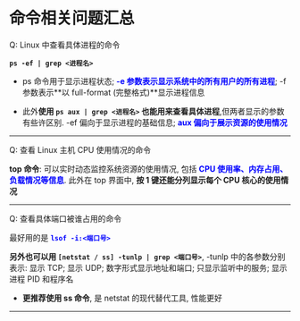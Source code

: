 # 命令相关问题汇总

Q: Linux 中查看具体进程的命令

**`ps -ef | grep <进程名>`**

- ps 命令用于显示进程状态; **<font style="color:blue">-e 参数表示显示系统中的所有用户的所有进程</font>**; -f 参数表示**以 full-format (完整格式)**显示进程信息

- 此外**使用 `ps aux | grep <进程名>` 也能用来查看具体进程**,但两者显示的参数有些许区别. -ef 偏向于显示进程的基础信息; **<font style="color:blue">aux 偏向于展示资源的使用情况</font>**

---

Q: 查看 Linux 主机 CPU 使用情况的命令

**top 命令**: 可以实时动态监控系统资源的使用情况, 包括 **<font style="color:blue">CPU 使用率、内存占用、负载情况等信息</font>**. 此外在 top 界面中, **按 1 键还能分列显示每个 CPU 核心的使用情况**

---

Q: 查看具体端口被谁占用的命令

最好用的是 **<font style="color:blue">`lsof -i:<端口号>`</font>**

**另外也可以用 `[netstat / ss] -tunlp | grep <端口号>`**, -tunlp 中的各参数分别表示: 显示 TCP; 显示 UDP; 数字形式显示地址和端口; 只显示监听中的服务; 显示进程 PID 和程序名

- **更推荐使用 ss 命令**, 是 netstat 的现代替代工具, 性能更好

---

